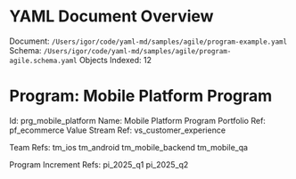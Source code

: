 # YAML Document Overview
Document: `/Users/igor/code/yaml-md/samples/agile/program-example.yaml`
Schema: `/Users/igor/code/yaml-md/samples/agile/program-agile.schema.yaml`
Objects Indexed: 12

<a id="prg_mobile_platform"></a>
# Program: Mobile Platform Program

Id: prg_mobile_platform
Name: Mobile Platform Program
Portfolio Ref: pf_ecommerce
Value Stream Ref: vs_customer_experience

Team Refs: tm_ios tm_android tm_mobile_backend tm_mobile_qa

Program Increment Refs: pi_2025_q1 pi_2025_q2